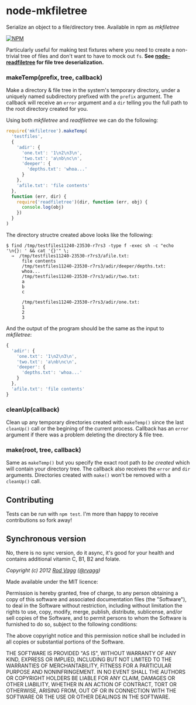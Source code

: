# node-mkfiletree

Serialize an object to a file/directory tree. Available in npm as *mkfiletree*

[![NPM](https://nodei.co/npm/mkfiletree.png?stars&downloads)](https://nodei.co/npm/mkfiletree/)

Particularly useful for making test fixtures where you need to create a non-trivial tree of files and don't want to have to mock out `fs`. **See [node-readfiletree](https://github.com/rvagg/node-readfiletree) for file tree deserialization.**

### makeTemp(prefix, tree, callback)

Make a directory & file tree in the system's temporary directory, under a uniquely named subdirectory prefixed with the `prefix` argument.
The callback will receive an `error` argument and a `dir` telling you the full path to the root directory created for you.

Using both *mkfiletree* and *readfiletree* we can do the following:

```js
require('mkfiletree').makeTemp(
  'testfiles',
  {
    'adir': {
      'one.txt': '1\n2\n3\n',
      'two.txt': 'a\nb\nc\n',
      'deeper': {
        'depths.txt': 'whoa...'
      }
    },
    'afile.txt': 'file contents'
  },
  function (err, dir) {
    require('readfiletree')(dir, function (err, obj) {
      console.log(obj)
    })
  }
)
```

The directory structre created above looks like the following:

```
$ find /tmp/testfiles11240-23530-r7rs3 -type f -exec sh -c "echo '\n{}: ' && cat '{}'" \;
  →  /tmp/testfiles11240-23530-r7rs3/afile.txt: 
      file contents
      /tmp/testfiles11240-23530-r7rs3/adir/deeper/depths.txt: 
      whoa...
      /tmp/testfiles11240-23530-r7rs3/adir/two.txt: 
      a
      b
      c

      /tmp/testfiles11240-23530-r7rs3/adir/one.txt: 
      1
      2
      3

```

And the output of the program should be the same as the input to *mkfiletree*:

```js
{
  'adir': {
    'one.txt': '1\n2\n3\n',
    'two.txt': 'a\nb\nc\n',
    'deeper': {
      'depths.txt': 'whoa...'
    }
  },
  'afile.txt': 'file contents'
}
```

### cleanUp(callback)

Clean up any temporary directories created with `makeTemp()` since the last `cleanUp()` call or the begining of the current process. Callback has an `error` argument if there was a problem deleting the directory & file tree.

### make(root, tree, callback)

Same as `makeTemp()` but you specify the exact root path *to be created* which will contain your directory tree. The callback also receives the `error` and `dir` arguments. Directories created with `make()` won't be removed with a `cleanUp()` call.

## Contributing

Tests can be run with `npm test`. I'm more than happy to receive contributions so fork away!

## Synchronous version

No, there is no sync version, do it async, it's good for your health and contains additional vitamin C, B1, B2 and folate.


*Copyright (c) 2012 [Rod Vagg](https://github.com/rvagg) ([@rvagg](https://twitter.com/rvagg))*

Made available under the MIT licence:

Permission is hereby granted, free of charge, to any person obtaining a copy
of this software and associated documentation files (the "Software"), to deal
in the Software without restriction, including without limitation the rights
to use, copy, modify, merge, publish, distribute, sublicense, and/or sell
copies of the Software, and to permit persons to whom the Software is furnished
to do so, subject to the following conditions:

The above copyright notice and this permission notice shall be included in all
copies or substantial portions of the Software.

THE SOFTWARE IS PROVIDED "AS IS", WITHOUT WARRANTY OF ANY KIND, EXPRESS OR
IMPLIED, INCLUDING BUT NOT LIMITED TO THE WARRANTIES OF MERCHANTABILITY,
FITNESS FOR A PARTICULAR PURPOSE AND NONINFRINGEMENT. IN NO EVENT SHALL THE
AUTHORS OR COPYRIGHT HOLDERS BE LIABLE FOR ANY CLAIM, DAMAGES OR OTHER
LIABILITY, WHETHER IN AN ACTION OF CONTRACT, TORT OR OTHERWISE, ARISING FROM,
OUT OF OR IN CONNECTION WITH THE SOFTWARE OR THE USE OR OTHER DEALINGS IN THE
SOFTWARE.
